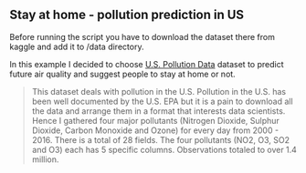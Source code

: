 ## Stay at home - pollution prediction in US

Before running the script you have to download
the dataset there from kaggle and add it to /data directory.

In this example I decided to choose [U.S. Pollution Data](https://www.kaggle.com/sogun3/uspollution)
dataset to predict future air quality and suggest people to stay at home or not.

> This dataset deals with pollution in the U.S. Pollution in the U.S. has been well documented by the U.S. EPA but it is a pain to download all the data and arrange them in a format that interests data scientists. Hence I gathered four major pollutants (Nitrogen Dioxide, Sulphur Dioxide, Carbon Monoxide and Ozone) for every day from 2000 - 2016. There is a total of 28 fields. The four pollutants (NO2, O3, SO2 and O3) each has 5 specific columns. Observations totaled to over 1.4 million.

